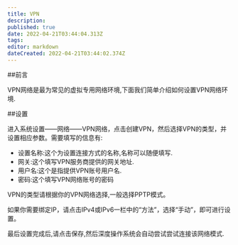 ```yaml
---
title: VPN
description: 
published: true
date: 2022-04-21T03:44:04.313Z
tags: 
editor: markdown
dateCreated: 2022-04-21T03:44:02.374Z
---
```




##前言

VPN网络是最为常见的虚拟专用网络环境,下面我们简单介绍如何设置VPN网络环境.

##设置

进入系统设置——网络——VPN网络，点击创建VPN，然后选择VPN的类型，并设置相应参数。需要填写的信息有:

- 设置名称:这个为设置连接方式的名称,名称可以随便填写.
- 网关:这个填写VPN服务商提供的网关地址.
- 用户名:这个是指提供VPN账号用户名.
- 密码:这个填写VPN网络账号的密码

VPN的类型请根据你的VPN网络选择,一般选择PPTP模式。

如果你需要绑定IP，请点击IPv4或IPv6一栏中的“方法”，选择“手动”，即可进行设置。

最后设置完成后,请点击保存,然后深度操作系统会自动尝试尝试连接该网络模式.